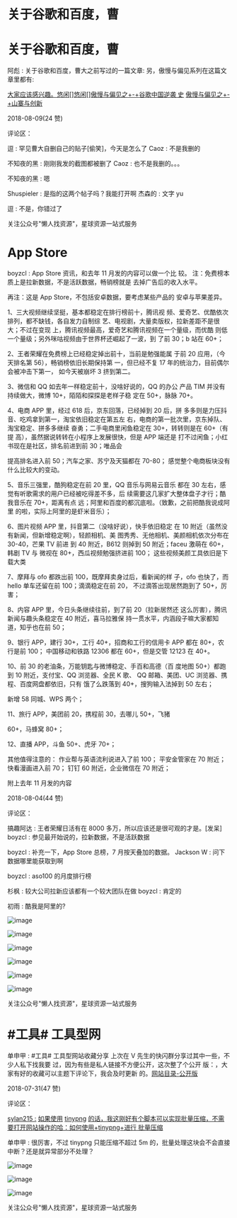 # 关于谷歌和百度，曹

# 关于谷歌和百度，曹

阿彪 : 关于谷歌和百度，曹大之前写过的一篇文章: 另，傲慢与偏见系列在这篇文章里都有:

[大家应该感兴趣。](https://mp.weixin.qq.com/s/uESVnKmSHCSaKitHvU84ng)[悠闲](https://mp.weixin.qq.com/s/uESVnKmSHCSaKitHvU84ng)[][悠闲](https://mp.weixin.qq.com/s/uESVnKmSHCSaKitHvU84ng)[][傲慢与偏见之](https://mp.weixin.qq.com/s/uESVnKmSHCSaKitHvU84ng)[+-+](https://mp.weixin.qq.com/s/uESVnKmSHCSaKitHvU84ng)[谷歌中国逆袭 史](https://mp.weixin.qq.com/s/uESVnKmSHCSaKitHvU84ng) [傲慢与偏见之](https://mp.weixin.qq.com/s/plaGKTbtsnPQpe1_iMgrtw)[+-+](https://mp.weixin.qq.com/s/plaGKTbtsnPQpe1_iMgrtw)[山寨与创新](https://mp.weixin.qq.com/s/plaGKTbtsnPQpe1_iMgrtw)

2018-08-09(24 赞)

评论区：

逗 : 罕见曹大自删自己的贴子[偷笑]，今天是怎么了 Caoz : 不是我删的

不知夜的黑 : 刚刚我发的截图都被删了 Caoz : 也不是我删的。。。

不知夜的黑 : 嗯

Shuspieler : 是指的这两个帖子吗？我能打开啊 杰森的 : 文字 yu

逗 : 不是，你错过了

关注公众号"懒人找资源"，星球资源一站式服务

# App Store

boyzcl : App Store 资讯，和去年 11 月发的内容可以做一个比 较。 注：免费榜本质上是拉新数据，不是活跃数据，畅销榜就是 去掉广告后的收入水平。

再注：这是 App Store，不包括安卓数据，要考虑某些产品的 安卓与苹果差异。

1、三大视频继续坚挺，基本都稳定在排行榜前十，腾讯视 频、爱奇艺、优酷依次排列，都不缺钱，各自发力自制综 艺、电视剧，大量卖版权，拉新差距不是很大；不过在变现 上，腾讯视频最高，爱奇艺和腾讯视频在一个量级，而优酷 则低一个量级；另外咪咕视频由于世界杯还崛起了一波，到 了前 30；b 站在 60+；

2、王者荣耀在免费榜上已经稳定掉出前十，当前是勉强能属 于前 20 应用，（今天排名第 56），畅销榜依旧长期保持第 一，但已经不复 17 年的统治力，目前偶尔会被冲击下第一， 如今天被崩坏 3 挤到第二。

3、微信和 QQ 如去年一样稳定前十，没啥好说的，QQ 的办公 产品 TIM 并没有持续做大，微博 10+，陌陌和探探是老样子稳 定在 50+，脉脉 70+。

4、电商 APP 里，经过 618 后，京东回落，已经掉到 20 后，拼 多多则是力压抖音、吃鸡拿到第一，淘宝依旧稳定在第五左 右，电商的第一批次里，京东掉队、淘宝稳定、拼多多继续 奋勇；二手电商里闲鱼稳定在 30+，转转则是在 60+（有提 高），虽然据说转转在小程序上发展很快，但是 APP 端还是 打不过闲鱼；小红书现在是社区，排名前进到前 30；唯品会

提高排名进入前 50；汽车之家、苏宁及天猫都在 70-80； 感觉整个电商板块没有什么比较大的变动。

5、音乐三强里，酷狗稳定在前 20 里，QQ 音乐与网易云音乐 都在 30 左右，感觉有听歌需求的用户已经被吃得差不多，后 续需要这几家扩大整体盘子才行；酷我音乐在 70+，距离有点 远；阿里和百度的都沉底啦。（致歉，之前把酷我说成阿里 的啦，实际上阿里的是虾米音乐）；

6、图片视频 APP 里，抖音第二（没啥好说），快手依旧稳定 在 10 附近（虽然没有新闻，但新增稳定啊），轻颜相机、美 图秀秀、无他相机、美颜相机依次分布在 30-40，芒果 TV 前进 到 40 附近，B612 则掉到 50 附近；faceu 激萌在 60+，韩剧 TV 与 微视在 80+，西瓜视频勉强挤进前 100； 这些视频美颜工具依旧是下载大类

7、摩拜与 ofo 都跌出前 100，既摩拜卖身过后，看新闻的样 子，ofo 也快了，而 hello 单车还留在前 100；滴滴稳定在前 20， 不过滴答出现居然跑到了 50+，厉害；

8、内容 APP 里，今日头条继续往前，到了前 20（拉新居然还 这么厉害），腾讯新闻与趣头条稳定在 40 附近，喜马拉雅保 持一贯水平，内涵段子嘛大家都知道，知乎也在前 50；

9、银行 APP，建行 30+，工行 40+，招商和工行的信用卡 APP 都在 80+，农行是前 100； 中国移动和铁路 12306 都在 60+，但是交管 12123 在 40+。

10、前 30 的老油条，万能钥匙与微博稳定、手百和高德（百 度地图 50+）都跑到 10 附近，支付宝、QQ 浏览器、全民 K 歌、 QQ 邮箱、美团、UC 浏览器、携程、百度网盘都依旧，只有 饿了么跌落到 40+，搜狗输入法掉到 50 左右；

新增 58 同城、WPS 两个；

11、旅行 APP，美团前 20，携程前 30，去哪儿 50+，飞猪

60+，马蜂窝 80+；

12、直播 APP，斗鱼 50+、虎牙 70+；

其他值得注意的： 作业帮与英语流利说进入了前 100； 平安金管家在 70 附近； 快看漫画进入前 70； 钉钉 60 附近，企业微信在 70 附近；

附上去年 11 月发的内容

2018-08-04(44 赞)

评论区：

搞趣阿达 : 王者荣耀日活有在 8000 多万，所以应该还是很可观的才是。[发呆] boyzcl : 参见最开始说的，拉新数据，不是活跃数据

boyzcl : 补充一下，App Store 总榜，7 月按天叠加的数据。 Jackson W : 问下数据哪里能获取到啊

boyzcl : aso100 的月度排行榜

杉枫 : 较大公司拉新应该都有一个较大团队在做 boyzcl : 肯定的

初雨 : 酷我是阿里的?

![image](img/Image_252.png)

![image](img/Image_253.png)

![image](img/Image_254.png)

![image](img/Image_255.png)

![image](img/Image_256.png)

![image](img/Image_257.png)

关注公众号"懒人找资源"，星球资源一站式服务

# #工具# 工具型网

单申甲 : #工具# 工具型网站收藏分享 上次在 V 先生的快闪群分享过其中一些，不少人私下找我要 过，因为有些是私人链接不方便公开，这次整了个公开 版：，大家有好的收藏可以主题下评论下，我会及时更新 的。[网站目录](https://mubu.com/doc/1f1ZuPm4lc)[-](https://mubu.com/doc/1f1ZuPm4lc)[公开版](https://mubu.com/doc/1f1ZuPm4lc)

2018-07-31(47 赞)

评论区：

[sylan215 :](https://mp.weixin.qq.com/s/gRdAkLWG0-pg9ICkTw3eRg) [如果使用](https://mp.weixin.qq.com/s/gRdAkLWG0-pg9ICkTw3eRg) [tinypng](https://mp.weixin.qq.com/s/gRdAkLWG0-pg9ICkTw3eRg) [的话，我这刚好有个脚本可以实现批量压缩，不需要打开网站操作的哈：](https://mp.weixin.qq.com/s/gRdAkLWG0-pg9ICkTw3eRg)[如何使用](https://mp.weixin.qq.com/s/gRdAkLWG0-pg9ICkTw3eRg)[+tinypng+](https://mp.weixin.qq.com/s/gRdAkLWG0-pg9ICkTw3eRg)[进行 批量压缩](https://mp.weixin.qq.com/s/gRdAkLWG0-pg9ICkTw3eRg)

单申甲 : 很厉害，不过 tinypng 只能压缩不超过 5m 的，批量处理这块会不会直接中断？还是就异常部分不处理？

![image](img/Image_258.png)

![image](img/Image_259.png)

![image](img/Image_260.png)

关注公众号"懒人找资源"，星球资源一站式服务